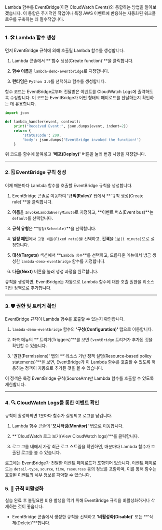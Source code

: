
Lambda 함수를 EventBridge(이전 CloudWatch Events)와 통합하는 방법을 알아보겠습니다. 이 통합은 주기적인 작업이나 특정 AWS 이벤트에 반응하는 자동화된 워크플로우를 구축하는 데 필수적입니다.

---

### 1. 🛠️ Lambda 함수 생성

먼저 EventBridge 규칙에 의해 호출될 Lambda 함수를 생성합니다.

1. Lambda 콘솔에서 **'함수 생성(Create function)'**을 클릭합니다.
    
2. **함수 이름**을 `lambda-demo-eventbridge`로 지정합니다.
    
3. **런타임**은 `Python 3.9`를 선택하고 함수를 생성합니다.

함수 코드는 EventBridge로부터 전달받은 이벤트를 CloudWatch Logs에 출력하도록 수정합니다. 이 코드는 EventBridge가 어떤 형태의 페이로드를 전달하는지 확인하는 데 유용합니다.

```Python
import json

def lambda_handler(event, context):
    print("Received Event:", json.dumps(event, indent=2))
    return {
        'statusCode': 200,
        'body': json.dumps('EventBridge invoked the function!')
    }
```

위 코드를 함수에 붙여넣고 **'배포(Deploy)'** 버튼을 눌러 변경 사항을 저장합니다.

---

### 2. 🗓️ EventBridge 규칙 생성

이제 매분마다 Lambda 함수를 호출할 EventBridge 규칙을 생성합니다.

1. EventBridge 콘솔로 이동하여 **'규칙(Rules)'** 탭에서 **'규칙 생성(Create rule)'**을 클릭합니다.
    
2. **이름**을 `InvokeLambdaEveryMinute`로 지정하고, **이벤트 버스(Event bus)**는 `default`를 선택합니다.
    
3. **규칙 유형**은 **`일정(Schedule)`**을 선택합니다.
    
4. **일정 패턴**에서 `고정 비율(Fixed rate)`을 선택하고, **간격**을 `1분(1 minute)`으로 설정합니다.
    
5. **대상(Targets)** 섹션에서 **`Lambda 함수`**를 선택하고, 드롭다운 메뉴에서 방금 생성한 `lambda-demo-eventbridge` 함수를 지정합니다.
    
6. **다음(Next)** 버튼을 눌러 생성 과정을 완료합니다.

규칙을 생성하면, EventBridge는 자동으로 Lambda 함수에 대한 호출 권한을 리소스 기반 정책으로 추가합니다.

---

### 3. 🛡️ 권한 및 트리거 확인

EventBridge 규칙이 Lambda 함수를 호출할 수 있는지 확인합니다.

1. `lambda-demo-eventbridge` 함수의 **'구성(Configuration)'** 탭으로 이동합니다.
    
2. 좌측 메뉴의 **'트리거(Triggers)'**를 보면 `EventBridge` 트리거가 추가된 것을 확인할 수 있습니다.
    
3. '권한(Permissions)' 탭의 **'리소스 기반 정책 설명(Resource-based policy statements)'**을 보면, EventBridge가 이 Lambda 함수를 호출할 수 있도록 허용하는 정책이 자동으로 추가된 것을 볼 수 있습니다.

이 정책은 특정 EventBridge 규칙(SourceArn)만 Lambda 함수를 호출할 수 있도록 제한합니다.

---

### 4. 🔍 CloudWatch Logs를 통한 이벤트 확인

규칙이 활성화되면 1분마다 함수가 실행되고 로그를 남깁니다.

1. Lambda 함수 콘솔의 **'모니터링(Monitor)'** 탭으로 이동합니다.
    
2. **'CloudWatch 로그 보기(View CloudWatch logs)'**를 클릭합니다.
    
3. 로그 그룹 내에서 가장 최근 로그 스트림을 확인하면, 매분마다 Lambda 함수가 호출된 로그를 볼 수 있습니다.

로그에는 EventBridge가 전달한 이벤트 페이로드가 포함되어 있습니다. 이벤트 페이로드는 `detail-type`, `source`, `time`, `resources` 등의 정보를 포함하며, 이를 통해 함수는 호출된 이벤트의 세부 정보를 파악할 수 있습니다.

### 5. 🛑 규칙 비활성화

실습 완료 후 불필요한 비용 발생을 막기 위해 EventBridge 규칙을 비활성화하거나 삭제하는 것이 좋습니다.

- EventBridge 콘솔에서 생성한 규칙을 선택하고 **'비활성화(Disable)'** 또는 **'삭제(Delete)'**합니다.